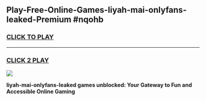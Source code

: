 
## Play-Free-Online-Games-liyah-mai-onlyfans-leaked-Premium #nqohb
<h3>
<a href="https://premium.freeplayer.one?title=liyah-mai-onlyfans-leaked&ref=8M">CLICK TO PLAY</a></h3>
<hr>

<h3>
<a href="https://premium.freeplayer.one?title=liyah-mai-onlyfans-leaked&ref=8M">CLICK 2 PLAY</a>
  
</h3>

<a href="https://premium.freeplayer.one?title=liyah-mai-onlyfans-leaked&ref=8M"><img src="https://clearcache.store/games.png"></a>


**liyah-mai-onlyfans-leaked games unblocked: Your Gateway to Fun and Accessible Online Gaming**
